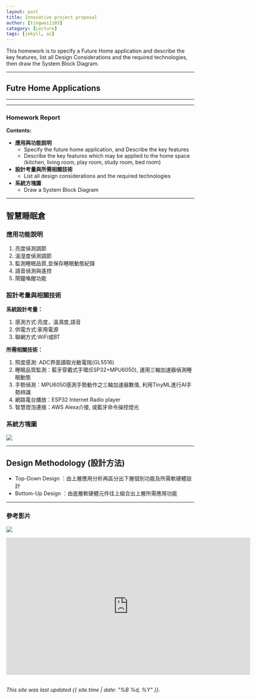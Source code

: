 ```yaml
---
layout: post
title: Innovative project proposal
author: [tingwei1103]
category: [Lecture]
tags: [jekyll, ai]
---
```


This homework is to specify a Future Home application and describe the key features, list all Design Considerations and the required technologies, then draw the System Block Diagram.

---
## Futre Home Applications


---


---
### Homework Report
**Contents:**<br>
* **應用與功能說明**
  - Specify the future home application, and Describe the key features
  - Describe the key features which may be applied to the home space (kitchen, living room, play room, study room, bed room)
* **設計考量與所需相關技術**
  - List all design considerations and the required technologies
* **系統方塊圖**
  - Draw a System Block Diagram


---


## 智慧睡眠倉
### 應用功能說明
1. 亮度偵測調節
2. 溫溼度偵測調節
3. 監測睡眠品質,並保存睡眠動態紀錄
4. 語音偵測與遙控
5. 鬧鐘喚醒功能

### 設計考量與相關技術
**系統設計考量：**<br>
1. 感測方式:亮度，溫濕度,語音
2. 供電方式:家用電源
3. 聯網方式:WiFi或BT

**所需相關技術：**
1. 照度感測: ADC界面讀取光敏電阻(GL5516)
2. 睡眠品質監測：藍牙穿戴式手環(ESP32+MPU6050), 運用三軸加速器偵測睡眠動態
3. 手勢偵測：MPU6050感測手勢動作之三軸加速器數值, 利用TinyML進行AI手勢辨識
4. 網路電台播放：ESP32 Internet Radio player
5. 智慧燈泡連接：AWS Alexa介接, 或藍牙命令操控燈光

### 系統方塊圖
![](https://github.com/rkuo2000/MCU-course/blob/main/images/Future_Home_morning_alarm_system.png?raw=true)

---

## Design Methodology (設計方法)
* Top-Down Design  ：由上層應用分析再區分出下層個別功能及所需軟硬體設計
* Bottom-Up Design ：由底層軟硬體元件往上組合出上層所需應用功能

---


### 參考影片
![](https://github.com/tingwei1103/MCU-project/blob/main/images/3DPW_Mega2560_RAMPS14_A4988_LCD.png?raw=true)
<iframe width="654" height="368" src="https://www.youtube.com/embed/moojunGu4UM" title="【DinTer】成為職業選手的必備條件？特哥不再玩台服的原因？得罪主席=陸服帳號被鎖十年...感謝粉絲熱情送帳號～瞬疾步伐葛雷夫Graves JG 頂級繞背！對面有怪獸啊！" frameborder="0" allow="accelerometer; autoplay; clipboard-write; encrypted-media; gyroscope; picture-in-picture; web-share" allowfullscreen></iframe>

<br>
<br>

*This site was last updated {{ site.time | date: "%B %d, %Y" }}.*


